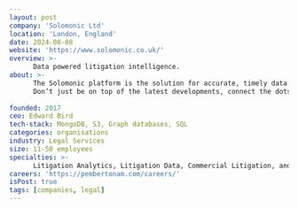 ```yaml
---
layout: post
company: 'Solomonic Ltd'
location: 'London, England'
date: 2024-08-08
website: 'https://www.solomonic.co.uk/'
overview: >-
      Data powered litigation intelligence.
about: >-
      The Solomonic platform is the solution for accurate, timely data and analytics in the UK litigation market. 
      Don’t just be on top of the latest developments, connect the dots and practice at the cutting edge.
  
founded: 2017
ceo: Edward Bird
tech-stack: MongoDB, S3, Graph databases, SQL
categories: organisations
industry: Legal Services
size: 11-50 employees
specialties: >-
      Litigation Analytics, Litigation Data, Commercial Litigation, and Litigation Intelligence
careers: 'https://pembertonam.com/careers/'
isPost: true
tags: [companies, legal]
---
```


